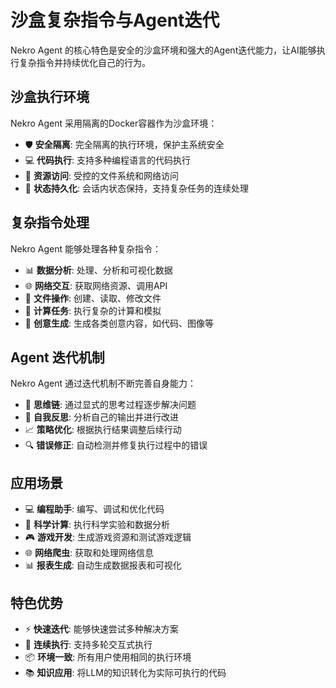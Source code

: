 # 沙盒复杂指令与Agent迭代

Nekro Agent 的核心特色是安全的沙盒环境和强大的Agent迭代能力，让AI能够执行复杂指令并持续优化自己的行为。

## 沙盒执行环境

Nekro Agent 采用隔离的Docker容器作为沙盒环境：

- 🛡️ **安全隔离**: 完全隔离的执行环境，保护主系统安全
- 💻 **代码执行**: 支持多种编程语言的代码执行
- 🧩 **资源访问**: 受控的文件系统和网络访问
- 🔄 **状态持久化**: 会话内状态保持，支持复杂任务的连续处理

## 复杂指令处理

Nekro Agent 能够处理各种复杂指令：

- 📊 **数据分析**: 处理、分析和可视化数据
- 🌐 **网络交互**: 获取网络资源、调用API
- 📁 **文件操作**: 创建、读取、修改文件
- 🧮 **计算任务**: 执行复杂的计算和模拟
- 🎨 **创意生成**: 生成各类创意内容，如代码、图像等

## Agent 迭代机制

Nekro Agent 通过迭代机制不断完善自身能力：

- 🔄 **思维链**: 通过显式的思考过程逐步解决问题
- 🧠 **自我反思**: 分析自己的输出并进行改进
- 📈 **策略优化**: 根据执行结果调整后续行动
- 🔍 **错误修正**: 自动检测并修复执行过程中的错误

## 应用场景

- 💻 **编程助手**: 编写、调试和优化代码
- 🔬 **科学计算**: 执行科学实验和数据分析
- 🎮 **游戏开发**: 生成游戏资源和测试游戏逻辑
- 🌐 **网络爬虫**: 获取和处理网络信息
- 📊 **报表生成**: 自动生成数据报表和可视化

## 特色优势

- ⚡ **快速迭代**: 能够快速尝试多种解决方案
- 🔄 **连续执行**: 支持多轮交互式执行
- 📦 **环境一致**: 所有用户使用相同的执行环境
- 📚 **知识应用**: 将LLM的知识转化为实际可执行的代码 